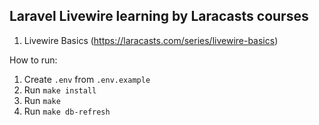 ## Laravel Livewire learning by Laracasts courses

1. Livewire Basics (https://laracasts.com/series/livewire-basics)

How to run:
1. Create `.env` from `.env.example`
2. Run `make install`
3. Run `make`
4. Run `make db-refresh`
